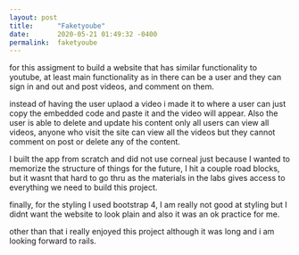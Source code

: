 ```yaml
---
layout: post
title:      "Faketyoube"
date:       2020-05-21 01:49:32 -0400
permalink:  faketyoube
---
```



for this assigment to build a website that has similar functionality to youtube, at least main functionality as in there can be a user and they can sign in and out and post videos, and comment on them. 

instead of having the user uplaod a video i made it to where a user can just copy the embedded code and paste it and the video will appear. 
Also the user is able to delete and update his content only all users can view all videos, anyone who visit the site can view all the videos but they cannot comment on post or delete any of the content.

I built the app from scratch and did not use corneal just because I wanted to memorize the structure of things for the future, I hit a couple road blocks, but it wasnt that hard to go thru as the materials in the labs gives access to everything we need to build this project.

finally, for the styling I used bootstrap 4, I am really not good at styling but  I didnt want the website to look plain and also it was an ok practice for me. 

other than that i really enjoyed this project although it was long and i am looking forward to rails.
